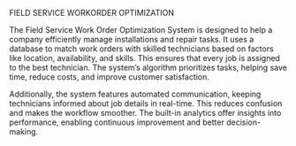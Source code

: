 FIELD SERVICE WORKORDER OPTIMIZATION


The Field Service Work Order Optimization System is designed to help a company efficiently manage installations and repair tasks. It uses a database to match work orders with skilled technicians based on factors like location, availability, and skills. This ensures that every job is assigned to the best technician. The system’s algorithm prioritizes tasks, helping save time, reduce costs, and improve customer satisfaction.

Additionally, the system features automated communication, keeping technicians informed about job details in real-time. This reduces confusion and makes the workflow smoother. The built-in analytics offer insights into performance, enabling continuous improvement and better decision-making.
